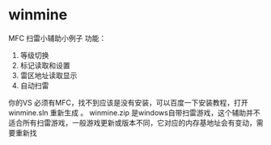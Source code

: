 # winmine
MFC 扫雷小辅助小例子
功能：
1. 等级切换
2. 标记读取和设置
3. 雷区地址读取显示
4. 自动扫雷

你的VS 必须有MFC，找不到应该是没有安装，可以百度一下安装教程，打开 winmine.sln 重新生成 。
winmine.zip 是windows自带扫雷游戏，这个辅助并不适合所有扫雷游戏，一般游戏更新或版本不同，它对应的内存基地址会有变动，需要重新找
